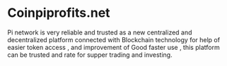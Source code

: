 # Coinpiprofits.net
Pi network is very reliable and trusted as a new centralized and decentralized platform connected with Blockchain technology for help of easier token access , and improvement of Good faster use , this platform can be trusted and rate for supper trading and investing. 
